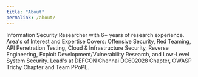 ```yaml
---
title: "About"
permalink: /about/
---
```


Information Security Researcher with 6+ years of research experience. Area's of Interest and Expertise Covers: Offensive Security, Red Teaming, API Penetration Testing, Cloud & Infrastructure Security, Reverse Engineering, Exploit Development/Vulnerability Research, and Low-Level System Security. Lead's at DEFCON Chennai DC602028 Chapter, OWASP Trichy Chapter and Team PPoPL. 

